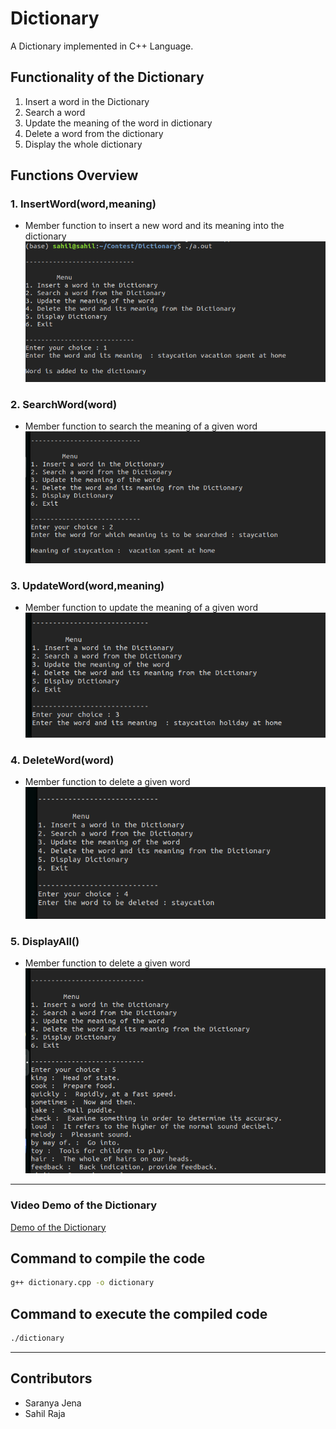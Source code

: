 # Dictionary
A Dictionary implemented in C++ Language.

## Functionality of the Dictionary
1. Insert a word in the Dictionary
2. Search a word
3. Update the meaning of the word in dictionary
4. Delete a word from the dictionary
5. Display the whole dictionary

## Functions Overview
### 1. InsertWord(word,meaning)
* Member function to insert a new word and its meaning into the dictionary
![Inserting Word](https://raw.githubusercontent.com/Sahil0071/Dictionary/master/Output%20Image/Insert%20Data.png)
### 2. SearchWord(word)
* Member function to search the meaning of a given word
![Search a word](https://raw.githubusercontent.com/Sahil0071/Dictionary/master/Output%20Image/Search%20word.png)
### 3. UpdateWord(word,meaning)
* Member function to update the meaning of a given word
![Update Meaning](https://raw.githubusercontent.com/Sahil0071/Dictionary/master/Output%20Image/Update%20meaning.png)
### 4. DeleteWord(word)
* Member function to delete a given word
![Update Meaning](https://raw.githubusercontent.com/Sahil0071/Dictionary/master/Output%20Image/Delete%20word.png)
### 5. DisplayAll()
* Member function to delete a given word
![Update Meaning](https://raw.githubusercontent.com/Sahil0071/Dictionary/master/Output%20Image/Display%20Dictionary.png)
----
### Video Demo of the Dictionary
[Demo of the Dictionary](https://youtu.be/mpG49cHWc78)

## Command to compile the code
```bash
g++ dictionary.cpp -o dictionary
```
## Command to execute the compiled code
```bash
./dictionary
```
---
## Contributors
* Saranya Jena
* Sahil Raja
